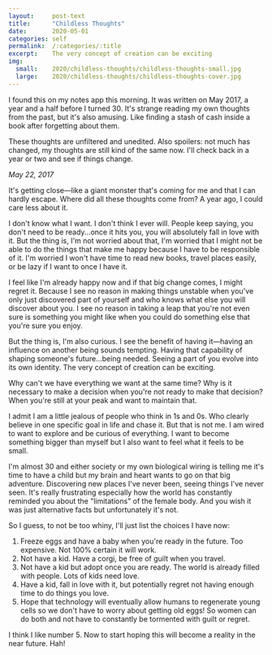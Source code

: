 ```yaml
---
layout:     post-text
title:      "Childless Thoughts"
date:       2020-05-01
categories: self
permalink:  /:categories/:title
excerpt:    The very concept of creation can be exciting
img:
  small:    2020/childless-thoughts/childless-thoughts-small.jpg
  large:    2020/childless-thoughts/childless-thoughts-cover.jpg
---
```

I found this on my notes app this morning. It was written on May 2017, a year and a half before I turned 30. It's strange reading my own thoughts from the past, but it's also amusing. Like finding a stash of cash inside a book after forgetting about them.

These thoughts are unfiltered and unedited. Also spoilers: not much has changed, my thoughts are still kind of the same now. I'll check back in a year or two and see if things change.

*May 22, 2017*

It's getting close&mdash;like a giant monster that's coming for me and that I can hardly escape. Where did all these thoughts come from? A year ago, I could care less about it.

I don't know what I want. I don't think I ever will. People keep saying, you don't need to be ready...once it hits you, you will absolutely fall in love with it. But the thing is, I'm not worried about that, I'm worried that I might not be able to do the things that make me happy because I have to be responsible of it. I'm worried I won't have time to read new books, travel places easily, or be lazy if I want to once I have it.

I feel like I'm already happy now and if that big change comes, I might regret it. Because I see no reason in making things unstable when you've only just discovered part of yourself and who knows what else you will discover about you. I see no reason in taking a leap that you're not even sure is something you might like when you could do something else that you're sure you enjoy.

But the thing is, I'm also curious. I see the benefit of having it&mdash;having an influence on another being sounds tempting. Having that capability of shaping someone's future...being needed. Seeing a part of you evolve into its own identity. The very concept of creation can be exciting.

Why can't we have everything we want at the same time? Why is it necessary to make a decision when you're not ready to make that decision? When you're still at your peak and want to maintain that.

I admit I am a little jealous of people who think in 1s and 0s. Who clearly believe in one specific goal in life and chase it. But that is not me. I am wired to want to explore and be curious of everything. I want to become something bigger than myself but I also want to feel what it feels to be small.

I'm almost 30 and either society or my own biological wiring is telling me it's time to have a child but my brain and heart wants to go on that big adventure. Discovering new places I've never been, seeing things I've never seen. It's really frustrating especially how the world has constantly reminded you about the "limitations" of the female body. And you wish it was just alternative facts but unfortunately it's not.

So I guess, to not be too whiny, I'll just list the choices I have now:

1. Freeze eggs and have a baby when you're ready in the future. Too expensive. Not 100% certain it will work.
2. Not have a kid. Have a corgi, be free of guilt when you travel.
3. Not have a kid but adopt once you are ready. The world is already filled with people. Lots of kids need love.
4. Have a kid, fall in love with it, but potentially regret not having enough time to do things you love.
5. Hope that technology will eventually allow humans to regenerate young cells so we don't have to worry about getting old eggs! So women can do both and not have to constantly be tormented with guilt or regret.

I think I like number 5. Now to start hoping this will become a reality in the near future. Hah!
